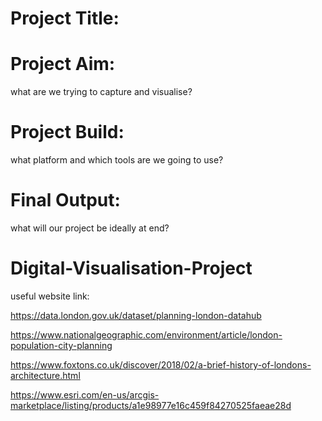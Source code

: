 # Project Title:

# Project Aim:
what are we trying to capture and visualise?

# Project Build:
what platform and which tools are we going to use?

# Final Output:
what will our project be ideally at end?








# Digital-Visualisation-Project
useful website link:

https://data.london.gov.uk/dataset/planning-london-datahub

https://www.nationalgeographic.com/environment/article/london-population-city-planning

https://www.foxtons.co.uk/discover/2018/02/a-brief-history-of-londons-architecture.html

https://www.esri.com/en-us/arcgis-marketplace/listing/products/a1e98977e16c459f84270525faeae28d
